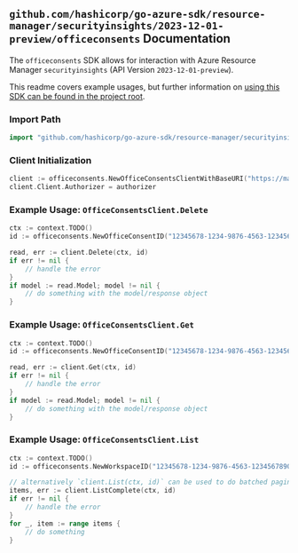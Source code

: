 
## `github.com/hashicorp/go-azure-sdk/resource-manager/securityinsights/2023-12-01-preview/officeconsents` Documentation

The `officeconsents` SDK allows for interaction with Azure Resource Manager `securityinsights` (API Version `2023-12-01-preview`).

This readme covers example usages, but further information on [using this SDK can be found in the project root](https://github.com/hashicorp/go-azure-sdk/tree/main/docs).

### Import Path

```go
import "github.com/hashicorp/go-azure-sdk/resource-manager/securityinsights/2023-12-01-preview/officeconsents"
```


### Client Initialization

```go
client := officeconsents.NewOfficeConsentsClientWithBaseURI("https://management.azure.com")
client.Client.Authorizer = authorizer
```


### Example Usage: `OfficeConsentsClient.Delete`

```go
ctx := context.TODO()
id := officeconsents.NewOfficeConsentID("12345678-1234-9876-4563-123456789012", "example-resource-group", "workspaceName", "consentId")

read, err := client.Delete(ctx, id)
if err != nil {
	// handle the error
}
if model := read.Model; model != nil {
	// do something with the model/response object
}
```


### Example Usage: `OfficeConsentsClient.Get`

```go
ctx := context.TODO()
id := officeconsents.NewOfficeConsentID("12345678-1234-9876-4563-123456789012", "example-resource-group", "workspaceName", "consentId")

read, err := client.Get(ctx, id)
if err != nil {
	// handle the error
}
if model := read.Model; model != nil {
	// do something with the model/response object
}
```


### Example Usage: `OfficeConsentsClient.List`

```go
ctx := context.TODO()
id := officeconsents.NewWorkspaceID("12345678-1234-9876-4563-123456789012", "example-resource-group", "workspaceName")

// alternatively `client.List(ctx, id)` can be used to do batched pagination
items, err := client.ListComplete(ctx, id)
if err != nil {
	// handle the error
}
for _, item := range items {
	// do something
}
```
